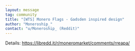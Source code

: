 ```yaml
---
layout: message
tag: community
title: "[WTS] Monero Flags - Gadsden inspired design"
author: "Moneroship_"	
contact: "u/Moneroship_ (Reddit)"
---
```


Details: https://libredd.it/r/moneromarket/comments/rreapa/

